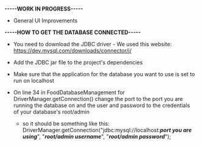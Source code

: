 **-----WORK IN PROGRESS-----**
- General UI Improvements
 
**-----HOW TO GET THE DATABASE CONNECTED-----**
- You need to download the JDBC driver
      - We used this website: https://dev.mysql.com/downloads/connector/j/
- Add the JDBC jar file to the project's dependencies
- Make sure that the application for the database you want to use is set to run on localhost
- On line 34 in FoodDatabaseManagement for DriverManager.getConnection() change the port to the port you are running the database on and the user and password to the credentials of your database's root/admin

    - so it should be something like this: DriverManager.getConnection("jdbc:mysql://localhost:***port you are using***", "***root/admin username***", "***root/admin password***");
